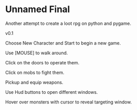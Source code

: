 # Unnamed Final
 Another attempt to create a loot rpg on python and pygame.

v0.1

Choose New Character and Start to begin a new game.

Use [MOUSE] to walk around. 

Click on the doors to operate them. 

Click on mobs to fight them. 

Pickup and equip weapons.

Use Hud buttons to open different windows.

Hover over monsters with cursor to reveal targeting window.

